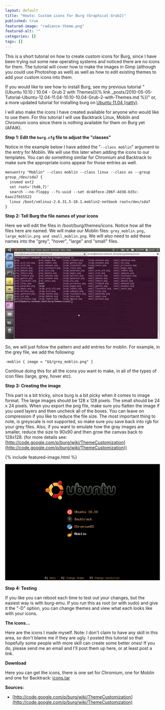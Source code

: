 ```yaml
---
layout: default
title: "Howto: Custom icons for Burg (Graphical Grub2)"
published: true
featured-image: "radiance-theme.png"
featured-alt: ""
categories: []
tags: []
---
```


This is a short tutorial on how to create custom icons for Burg, since I have been trying out some new operating systems and noticed there are no icons for them. The tutorial will cover how to make the images in Gimp (although you could use Photoshop as well) as well as how to edit existing themes to add your custom icons into them.

If you would like to see how to install Burg, see my previous tutorial "[Ubuntu 10.10 / 10.04 - Grub 2 with Themes]({% link _posts/2010-05-05-Tutorial-Ubuntu-12.04-11.04-10.10-10.04-Grub-2-with-Themes.md %})" or, a more updated tutorial for installing burg on [Ubuntu 11.04 (natty)]().

I will also make the icons I have created available for anyone who would like to use them. For this tutorial I will use Backtrack Linux, Mobiln and Chromium icons since there is nothing available for them on Burg yet (AFAIK).

**Step 1: Edit the ```burg.cfg``` file to adjust the "classes"**

Notice in the example below I have added the "```--class moblin```" argument to the entry for Moblin. We will use this later when adding the icons to our templates. You can do something similar for Chromium and Backtrack to make sure the appropriate icons appear for those entries as well.

```
menuentry "Moblin" --class moblin --class linux --class os --group group_/dev/sda7 {
  insmod ext2
  set root='(hd0,7)'
  search --no-floppy --fs-uuid --set dc4dfece-206f-4d38-b35c-6aac2fb55522
  linux /boot/vmlinuz-2.6.31.5-10.1.moblin2-netbook root=/dev/sda7
}
```

**Step 2: Tell Burg the file names of your icons**

Here we will edit the files in /boot/burg/themes/icons. Notice how all the files here are named. We will make our Moblin files: ```grey_moblin.png, large_moblin.png and small_moblin.png```. We will also need to add these names into the "grey", "hover", "large" and "small" files.

![](/assets/img/icons.png)

So, we will just follow the pattern and add entries for moblin. For example, in the grey file, we add the following:

```
-moblin { image = "$$/grey_moblin.png" }
```

Continue doing this for all the icons you want to make, in all of the types of icon files (large, grey, hover etc).

**Step 3: Creating the image**

This part is a bit tricky, since burg is a bit picky when it comes to image format. The large images should be 128 x 128 pixels. The small should be 24 x 24 pixels. When you export the png file, make sure you flatten the image if you used layers and then uncheck all of the boxes. You can leave on compression if you like to reduce the file size. The most important thing to note, is greyscale is not supported, so make sure you save back into rgb for your grey files. Also, if you want to emulate how the gray images are smaller, reduce the size to 90x90 and then grow the canvas back to 128x128. (for more details see: [http://code.google.com/p/burg/wiki/ThemeCustomization](http://code.google.com/p/burg/wiki/ThemeCustomization))

{% include featured-image.html %}

![](/assets/img/ubuntu-theme.png)

**Step 4: Testing**

If you like you can reboot each time to test out your changes, but the easiest way is with burg-emu. If you run this as root (or with sudo) and give it the "-D" option, you can change themes and view what each looks like with your icons.

**The icons...**

Here are the icons I made myself. Note: I don't claim to have any skill in this area, so don't blame me if they are ugly. I posted this tutorial so that hopefully some people with more skill can create some better ones! If you do, please send me an email and I'll post them up here, or at least post a link.

**Download**

Here you can get the icons, there is one set for Chromium, one for Moblin and one for Backtrack: [icons.tar](/assets/code/icons.tar)

**Sources:**

* [http://code.google.com/p/burg/wiki/ThemeCustomization](http://code.google.com/p/burg/wiki/ThemeCustomization)
